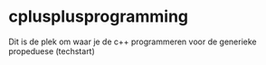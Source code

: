 # cplusplusprogramming
Dit is de plek om waar je de c++ programmeren voor de generieke propeduese (techstart)
